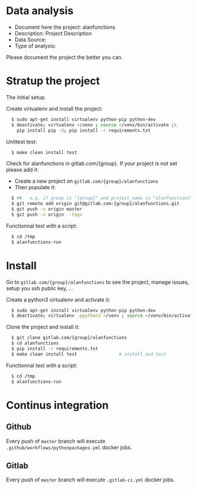 # Data analysis
- Document here the project: alanfunctions
- Description: Project Description
- Data Source:
- Type of analysis:

Please document the project the better you can.

# Stratup the project

The initial setup.

Create virtualenv and install the project:
```bash
  $ sudo apt-get install virtualenv python-pip python-dev
  $ deactivate; virtualenv ~/venv ; source ~/venv/bin/activate ;\
    pip install pip -U; pip install -r requirements.txt
```

Unittest test:
```bash
  $ make clean install test
```

Check for alanfunctions in gitlab.com/{group}.
If your project is not set please add it:

- Create a new project on `gitlab.com/{group}/alanfunctions`
- Then populate it:

```bash
  $ ##   e.g. if group is "{group}" and project_name is "alanfunctions"
  $ git remote add origin git@gitlab.com:{group}/alanfunctions.git
  $ git push -u origin master
  $ git push -u origin --tags
```

Functionnal test with a script:
```bash
  $ cd /tmp
  $ alanfunctions-run
```
# Install
Go to `gitlab.com/{group}/alanfunctions` to see the project, manage issues,
setup you ssh public key, ...

Create a python3 virtualenv and activate it:
```bash
  $ sudo apt-get install virtualenv python-pip python-dev
  $ deactivate; virtualenv -ppython3 ~/venv ; source ~/venv/bin/activate
```

Clone the project and install it:
```bash
  $ git clone gitlab.com/{group}/alanfunctions
  $ cd alanfunctions
  $ pip install -r requirements.txt
  $ make clean install test                # install and test
```
Functionnal test with a script:
```bash
  $ cd /tmp
  $ alanfunctions-run
``` 

# Continus integration
## Github 
Every push of `master` branch will execute `.github/workflows/pythonpackages.yml` docker jobs.
## Gitlab
Every push of `master` branch will execute `.gitlab-ci.yml` docker jobs.
